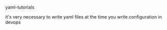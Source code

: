 yaml-tutorials

it's very necessary to write yaml files at the time you write configuration in devops